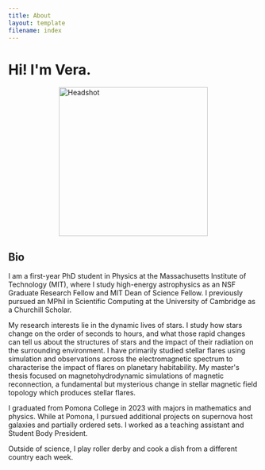 ```yaml
---
title: About
layout: template
filename: index
--- 
```

# Hi! I'm Vera. 

<div style="display: flex; align-items: center;">
    <img src="headshot_cam_cropped.jpg" alt="Headshot" style="margin: auto; width: 300px;">
</div>

## Bio
I am a first-year PhD student in Physics at the Massachusetts Institute of Technology (MIT), where I study high-energy astrophysics as an NSF Graduate Research Fellow and MIT Dean of Science Fellow. I previously pursued an MPhil in Scientific Computing at the University of Cambridge as a Churchill Scholar.

My research interests lie in the dynamic lives of stars. I study how stars change on the order of seconds to hours, and what those rapid changes can tell us about the structures of stars and the impact of their radiation on the surrounding environment.
I have primarily studied stellar flares using simulation and observations across the electromagnetic spectrum to characterise the impact of flares on planetary habitability.
My master's thesis focused on magnetohydrodynamic simulations of magnetic reconnection, a fundamental but mysterious change in stellar magnetic field topology which produces stellar flares.

I graduated from Pomona College in 2023 with majors in mathematics and physics. While at Pomona, I pursued additional projects on supernova host galaxies and partially ordered sets. I worked as a teaching assistant and Student Body President.

Outside of science, I play roller derby and cook a dish from a different country each week. 
